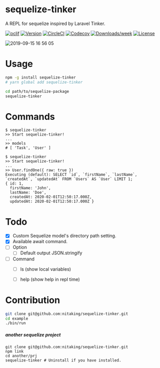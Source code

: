sequelize-tinker
================

A REPL for sequelize inspired by Laravel Tinker.

[![oclif](https://img.shields.io/badge/cli-oclif-brightgreen.svg)](https://oclif.io)
[![Version](https://img.shields.io/npm/v/sequelize-tinker.svg)](https://npmjs.org/package/sequelize-tinker)
[![CircleCI](https://circleci.com/gh/nitaking/tinker/tree/master.svg?style=shield)](https://circleci.com/gh/nitaking/tinker/tree/master)
[![Codecov](https://codecov.io/gh/nitaking/tinker/branch/master/graph/badge.svg)](https://codecov.io/gh/nitaking/tinker)
[![Downloads/week](https://img.shields.io/npm/dw/sequelize-tinker.svg)](https://npmjs.org/package/sequelize-tinker)
[![License](https://img.shields.io/npm/l/sequelize-tinker.svg)](https://github.com/nitaking/tinker/blob/master/package.json)

![2019-09-15 16 56 05](https://user-images.githubusercontent.com/10850034/64918547-e36e2680-d7da-11e9-82db-757c5f8d78f7.gif)


<!-- toc -->
# Usage

```sh
npm -g install sequelize-tinker
# yarn global add sequelize-tinker

cd path/to/sequelize-package
sequelize-tinker
```

<!-- usage -->
# Commands

```shell script
$ sequelize-tinker
>> Start sequelize-tinker! 
...
>> models
# [ 'Task', 'User' ]
```

```shell script
$ sequelize-tinker
>> Start sequelize-tinker! 
...
>> User.findOne({ raw: true })
Executing (default): SELECT `id`, `firstName`, `lastName`, `createdAt`, `updatedAt` FROM `Users` AS `User` LIMIT 1;
{ id: 1,
  firstName: 'John',
  lastName: 'Doe',
  createdAt: 2020-02-01T12:50:17.000Z,
  updatedAt: 2020-02-01T12:50:17.000Z }

```

<!-- commands -->
# Todo

- [x] Custom Sequelize model's directory path setting.
- [x] Available await command.
- [ ] Option
    - [ ] Default output JSON.stringify
- [ ] Command
    - [ ] ls (show local variables)
    - [ ] help (show help in repl time)
    

# Contribution

```bash
git clone git@github.com:nitaking/sequelize-tinker.git
cd example
./bin/run
```

##### another sequelize project
```
git clone git@github.com:nitaking/sequelize-tinker.git
npm link
cd another/prj
sequelize-tinker # Uninstall if you have installed.
```
